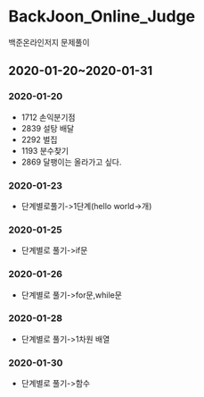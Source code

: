 # BackJoon_Online_Judge
백준온라인저지 문제풀이

## 2020-01-20~2020-01-31
### 2020-01-20
- 1712 손익분기점
- 2839 설탕 배달
- 2292 벌집
- 1193 분수찾기
- 2869 달팽이는 올라가고 싶다.
### 2020-01-23
- 단계별로풀기->1단계(hello world->개)
### 2020-01-25
- 단계별로 풀기->if문
### 2020-01-26
- 단계별로 풀기->for문,while문
### 2020-01-28
- 단계별로 풀기->1차원 배열
### 2020-01-30
- 단계별로 풀기->함수
